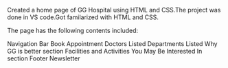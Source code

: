 Created a home page of GG Hospital using HTML and CSS.The project was done in VS code.Got familarized with HTML and CSS.


The page has the following contents included:

Navigation Bar
Book Appointment
Doctors Listed
Departments Listed
Why GG is better section
Facilities and Activities
You May Be Interested In section
Footer
Newsletter

